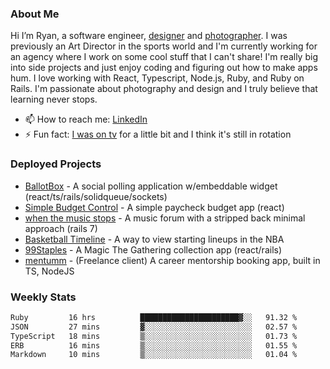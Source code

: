 ### About Me
Hi I’m Ryan, a software engineer, [designer](https://www.denvermullets.com/video) and [photographer](https://www.denvermullets.com/). I was previously an Art Director in the sports world and I'm currently working for an agency where I work on some cool stuff that I can't share! I'm really big into side projects and just enjoy coding and figuring out how to make apps hum. I love working with React, Typescript, Node.js, Ruby, and Ruby on Rails. I'm passionate about photography and design and I truly believe that learning never stops.

- 📫 How to reach me: [LinkedIn](https://www.linkedin.com/in/ryanvaznis)
- ⚡ Fun fact: [I was on tv](https://vimeo.com/381425882) for a little bit and I think it's still in rotation

### Deployed Projects
- [BallotBox](https://voteballotbox.com/) - A social polling application w/embeddable widget (react/ts/rails/solidqueue/sockets)
- [Simple Budget Control](https://simplebudgetcontrol.com/) - A simple paycheck budget app (react)
- [when the music stops](https://whenthemusicstops.net) - A music forum with a stripped back minimal approach (rails 7)
- [Basketball Timeline](https://basketball-timeline.com/?team=PHO&year=2023) - A way to view starting lineups in the NBA
- [99Staples](https://www.99staples.com/collections/denvermullets/9) - A Magic The Gathering collection app (react/rails)
- [mentumm](https://portal.mentumm.com/) - (Freelance client) A career mentorship booking app, built in TS, NodeJS

### Weekly Stats
<!--START_SECTION:waka-->

```txt
Ruby         16 hrs          ██████████████████████▓░░   91.32 %
JSON         27 mins         ▓░░░░░░░░░░░░░░░░░░░░░░░░   02.57 %
TypeScript   18 mins         ▒░░░░░░░░░░░░░░░░░░░░░░░░   01.73 %
ERB          16 mins         ▒░░░░░░░░░░░░░░░░░░░░░░░░   01.55 %
Markdown     10 mins         ▒░░░░░░░░░░░░░░░░░░░░░░░░   01.04 %
```

<!--END_SECTION:waka-->
